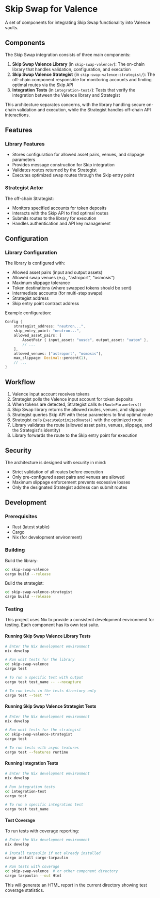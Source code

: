 # Skip Swap for Valence

A set of components for integrating Skip Swap functionality into Valence vaults.

## Components

The Skip Swap integration consists of three main components:

1. **Skip Swap Valence Library** (in `skip-swap-valence/`): The on-chain library that handles validation, configuration, and execution
2. **Skip Swap Valence Strategist** (in `skip-swap-valence-strategist/`): The off-chain component responsible for monitoring accounts and finding optimal routes via the Skip API
3. **Integration Tests** (in `integration-test/`): Tests that verify the integration between the Valence library and Strategist

This architecture separates concerns, with the library handling secure on-chain validation and execution, while the Strategist handles off-chain API interactions.

## Features

### Library Features

- Stores configuration for allowed asset pairs, venues, and slippage parameters
- Provides message construction for Skip integration
- Validates routes returned by the Strategist
- Executes optimized swap routes through the Skip entry point

### Strategist Actor

The off-chain Strategist:

- Monitors specified accounts for token deposits
- Interacts with the Skip API to find optimal routes
- Submits routes to the library for execution
- Handles authentication and API key management

## Configuration

### Library Configuration

The library is configured with:

- Allowed asset pairs (input and output assets)
- Allowed swap venues (e.g., "astroport", "osmosis")
- Maximum slippage tolerance
- Token destinations (where swapped tokens should be sent)
- Intermediate accounts (for multi-step swaps)
- Strategist address
- Skip entry point contract address

Example configuration:

```rust
Config {
    strategist_address: "neutron...",
    skip_entry_point: "neutron...",
    allowed_asset_pairs: [
        AssetPair { input_asset: "uusdc", output_asset: "uatom" },
        // ...
    ],
    allowed_venues: ["astroport", "osmosis"],
    max_slippage: Decimal::percent(1),
    // ...
}
```

## Workflow

1. Valence input account receives tokens
2. Strategist polls the Valence input account for token deposits
3. When tokens are detected, Strategist calls `GetRouteParameters()`
4. Skip Swap library returns the allowed routes, venues, and slippage
5. Strategist queries Skip API with these parameters to find optimal route
6. Strategist calls `ExecuteOptimizedRoute()` with the optimized route
7. Library validates the route (allowed asset pairs, venues, slippage, and the Strategist's identity)
8. Library forwards the route to the Skip entry point for execution

## Security

The architecture is designed with security in mind:

- Strict validation of all routes before execution
- Only pre-configured asset pairs and venues are allowed
- Maximum slippage enforcement prevents excessive losses
- Only the designated Strategist address can submit routes

## Development

### Prerequisites

- Rust (latest stable)
- Cargo
- Nix (for development environment)

### Building

Build the library:

```bash
cd skip-swap-valence
cargo build --release
```

Build the strategist:

```bash
cd skip-swap-valence-strategist
cargo build --release
```

### Testing

This project uses Nix to provide a consistent development environment for testing. Each component has its own test suite.

#### Running Skip Swap Valence Library Tests

```bash
# Enter the Nix development environment
nix develop

# Run unit tests for the library
cd skip-swap-valence
cargo test

# To run a specific test with output
cargo test test_name -- --nocapture

# To run tests in the tests directory only
cargo test --test '*'
```

#### Running Skip Swap Valence Strategist Tests

```bash
# Enter the Nix development environment
nix develop

# Run unit tests for the strategist
cd skip-swap-valence-strategist
cargo test

# To run tests with async features
cargo test --features runtime
```

#### Running Integration Tests

```bash
# Enter the Nix development environment
nix develop

# Run integration tests
cd integration-test
cargo test

# To run a specific integration test
cargo test test_name
```

#### Test Coverage

To run tests with coverage reporting:

```bash
# Enter the Nix development environment
nix develop

# Install tarpaulin if not already installed
cargo install cargo-tarpaulin

# Run tests with coverage
cd skip-swap-valence  # or other component directory
cargo tarpaulin --out Html
```

This will generate an HTML report in the current directory showing test coverage statistics.
